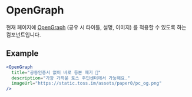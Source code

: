 # OpenGraph

현재 페이지에 [OpenGraph](https://nowonbun.tistory.com/517) (공유 시 타이틀, 설명, 이미지) 를 적용할 수 있도록 하는 컴포넌트입니다.

## Example

```jsx
<OpenGraph
  title="공동인증서 없이 바로 등본 떼기 📄"
  description="가장 가까운 토스 주민센터에서 가능해요."
  imageUrl="https://static.toss.im/assets/paper0/pc_og.png"
/>
```
